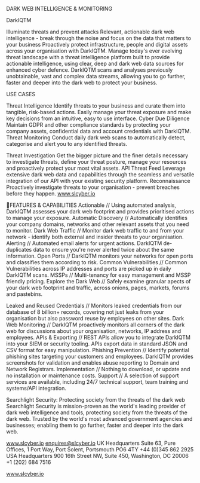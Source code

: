 DARK WEB INTELLIGENCE & MONITORING

DarkIQTM

Illuminate threats and prevent attacks
Relevant, actionable dark web intelligence - break through the noise and focus on the data that matters to your business
Proactively protect infrastructure, people and digital assets across your organisation with DarkIQTM. Manage today's ever evolving threat landscape with a threat intelligence platform built to provide actionable intelligence, using clear, deep and dark web data sources for enhanced cyber defence.
DarkIQTM scans and analyses previously unobtainable, vast and complex data streams, allowing you to go further, faster and deeper into the dark web to protect your business.

USE CASES

Threat Intelligence
Identify threats to your business and curate them into tangible, risk-based actions. Easily manage your threat exposure and make key decisions from an intuitive, easy to use interface.
Cyber Due Diligence
Maintain GDPR and other compliance standards by protecting your company assets, confidential data and account credentials with DarkIQTM.
Threat Monitoring
Conduct daily dark web scans to automatically detect, categorise and alert you to any identified threats.

Threat Investigation
Get the bigger picture and the finer details necessary to investigate threats, define your threat posture, manage your resources and proactively protect your most vital assets.
API Threat Feed
Leverage extensive dark web data and capabilities through the seamless and versatile integration of our API with your existing security platform.
Reconnaissance
Proactively investigate threats to your organisation - prevent breaches before they happen.
www.slcyber.io

FEATURES & CAPABILITIES
Actionable // Using automated analysis, DarkIQTM assesses your dark web footprint and provides prioritised actions to manage your exposure.
Automatic Discovery // Automatically identifies your company domains, networks and other relevant assets that you need to monitor.
Dark Web Traffic // Monitor dark web traffic to and from your network - identify both external and insider threats to your organisation.
Alerting // Automated email alerts for urgent actions. DarkIQTM de-duplicates data to ensure you're never alerted twice about the same information.
Open Ports // DarkIQTM monitors your networks for open ports and classifies them according to risk.
Common Vulnerabilities // Common Vulnerabilities across IP addresses and ports are picked up in daily DarkIQTM scans.
MSSPs // Multi-tenancy for easy management and MSSP friendly pricing.
Explore the Dark Web // Safely examine granular apects of your dark web footprint and traffic, across onions, pages, markets, forums and pastebins.

Leaked and Reused Credentials // Monitors leaked credentials from our database of 8 billion+ records, covering not just leaks from your organisation but also password reuse by employees on other sites.
Dark Web Monitoring // DarkIQTM proactively monitors all corners of the dark web for discussions about your organisation, networks, IP address and employees.
APIs & Exporting // REST APIs allow you to integrate DarkIQTM into your SIEM or security tooling. APIs export data in standard JSON and CSV format for easy manipulation.
Phishing Prevention // Identify potential phishing sites targeting your customers and employees. DarkIQTM provides screenshots for validation and enables abuse reporting to Domain and Network Registrars.
Implementation // Nothing to download, or update and no installation or maintenance costs.
Support // A selection of support services are available, including 24/7 technical support, team training and systems/API integration.

Searchlight Security: Protecting society from the threats of the dark web
Searchlight Security is mission-proven as the world's leading provider of dark web intelligence and tools, protecting society from the threats of the dark web. Trusted by the world's most advanced government agencies and businesses; enabling them to go further, faster and deeper into the dark web.

www.slcyber.io enquires@slcyber.io
UK Headquarters Suite 63, Pure Offices, 1 Port Way, Port Solent, Portsmouth PO6 4TY +44 (0)345 862 2925
USA Headquarters 900 16th Street NW, Suite 450, Washington, DC 20006 +1 (202) 684 7516

www.slcyber.io

